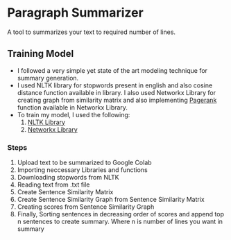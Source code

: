 # Paragraph Summarizer
A tool to summarizes your text to required number of lines. 
## Training Model 
- I followed a very simple yet state of the art modeling technique for summary generation. 
- I used NLTK library for stopwords present in english and also cosine distance function available in library. I also used Networkx Library for creating graph from similarity matrix and also implementing [Pagerank](https://en.wikipedia.org/wiki/PageRank) function available in Networkx Library.
- To train my model, I used the following:
    1. [NLTK Library](https://www.nltk.org/)
    2. [Networkx Library](https://networkx.org/)
### Steps
1. Upload text to be summarized to Google Colab
2. Importing neccessary Libraries and functions
3. Downloading stopwords from NLTK
4. Reading text from .txt file
5. Create Sentence Similarity Matrix
6. Create Sentence Similarity Graph from Sentence Similarity Matrix 
7. Creating scores from Sentence Similarity Graph
8. Finally, Sorting sentences in decreasing order of scores and append top n sentences to create summary.
Where n is number of lines you want in summary
